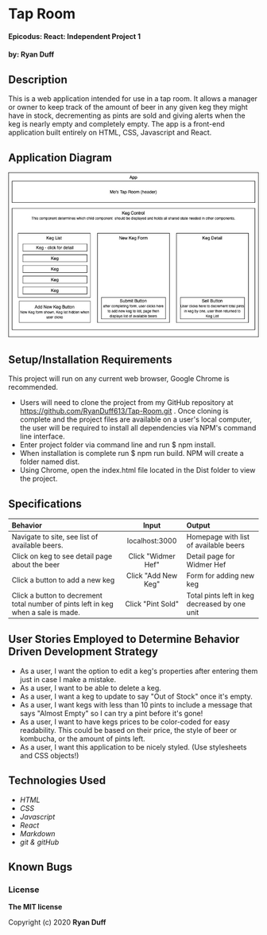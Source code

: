 # Tap Room

#### Epicodus: React: Independent Project 1

#### by: Ryan Duff 

## Description
This is a web application intended for use in a tap room. It allows a manager or owner to keep track of the amount of beer in any given keg they might have in stock, decrementing as pints are sold and giving alerts when the keg is nearly empty and completely empty. The app is a front-end application built entirely on HTML, CSS, Javascript and React.

## Application Diagram
![](./src/diagram.jpg)


## Setup/Installation Requirements
This project will run on any current web browser, Google Chrome is recommended. 
* Users will need to clone the project from my GitHub repository at https://github.com/RyanDuff613/Tap-Room.git . Once cloning is complete and the project files are available on a user's local computer, the user will be required to install all dependencies via NPM's command line interface. 
* Enter project folder via command line and run $ npm install. 
* When installation is complete run $ npm run build. NPM will create a folder named dist. 
* Using Chrome, open the index.html file located in the Dist folder to view the project.


## Specifications

| Behavior       | Input         | Output  |
| :------------- |:--------:| :-----------|
|Navigate to site, see list of available beers.|localhost:3000|Homepage with list of available beers|
|Click on keg to see detail page about the beer|Click "Widmer Hef"|Detail page for Widmer Hef|
|Click a button to add a new keg|Click "Add New Keg"|Form for adding new keg|
|Click a button to decrement total number of pints left in keg when a sale is made.|Click "Pint Sold"|Total pints left in keg decreased by one unit|

## User Stories Employed to Determine Behavior Driven Development Strategy
* As a user, I want the option to edit a keg's properties after entering them just in case I make a mistake.
* As a user, I want to be able to delete a keg.
* As a user, I want a keg to update to say "Out of Stock" once it's empty.
* As a user, I want kegs with less than 10 pints to include a message that says "Almost Empty" so I can try a pint before it's gone!
* As a user, I want to have kegs prices to be color-coded for easy readability. This could be based on their price, the style of beer or kombucha, or the amount of pints left.
* As a user, I want this application to be nicely styled. (Use stylesheets and CSS objects!)

## Technologies Used
* _HTML_
* _CSS_
* _Javascript_
* _React_
* _Markdown_
* _git & gitHub_

## Known Bugs


### License

**The MIT license**

Copyright (c) 2020 **Ryan Duff**
